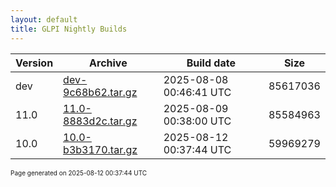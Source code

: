```yaml
---
layout: default
title: GLPI Nightly Builds
---
```


Version|Archive|Build date|Size
---|---|---|---
dev|[dev-9c68b62.tar.gz](dev-9c68b62.tar.gz)|2025-08-08 00:46:41 UTC|85617036
11.0|[11.0-8883d2c.tar.gz](11.0-8883d2c.tar.gz)|2025-08-09 00:38:00 UTC|85584963
10.0|[10.0-b3b3170.tar.gz](10.0-b3b3170.tar.gz)|2025-08-12 00:37:44 UTC|59969279

<font size="1">Page generated on 2025-08-12 00:37:44 UTC</font>
